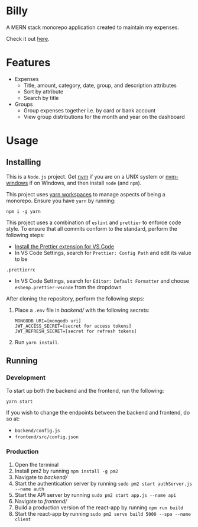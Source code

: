 # Billy

A MERN stack monorepo application created to maintain my expenses.

Check it out [here](https://billytracking.co/).

# Features

- Expenses
  - Title, amount, category, date, group, and description attributes
  - Sort by attribute
  - Search by title
- Groups
  - Group expenses together i.e. by card or bank account
  - View group distributions for the month and year on the dashboard

# Usage

## Installing

This is a `Node.js` project. Get [nvm](https://github.com/nvm-sh/nvm) if you are on a UNIX system or [nvm-windows](https://github.com/coreybutler/nvm-windows) if on Windows, and then install `node` (and `npm`).

This project uses [yarn workspaces](https://classic.yarnpkg.com/en/docs/workspaces/) to manage aspects of being a monorepo. Ensure you have `yarn` by running:

```
npm i -g yarn
```

This project uses a combination of `eslint` and `prettier` to enforce code style. To ensure that all commits conform to the standard, perform the following steps:

- [Install the Prettier extension for VS Code](https://marketplace.visualstudio.com/items?itemName=esbenp.prettier-vscode)
- In VS Code Settings, search for `Prettier: Config Path` and edit its value to be

```
.prettierrc
```

- In VS Code Settings, search for `Editor: Default Formatter` and choose `esbenp.prettier-vscode` from the dropdown

After cloning the repository, perform the following steps:

1. Place a `.env` file in _backend/_ with the following secrets:

   ```
   MONGODB_URI=[mongodb uri]
   JWT_ACCESS_SECRET=[secret for access tokens]
   JWT_REFRESH_SECRET=[secret for refresh tokens]
   ```

2. Run `yarn install`.

## Running

### Development

To start up both the backend and the frontend, run the following:

```
yarn start
```

If you wish to change the endpoints between the backend and frontend, do so at:

- `backend/config.js`
- `frontend/src/config.json`

### Production

1. Open the terminal
2. Install pm2 by running `npm install -g pm2`
3. Navigate to _backend/_
4. Start the authentication server by running `sudo pm2 start authServer.js --name auth`
5. Start the API server by running `sudo pm2 start app.js --name api`
6. Navigate to _frontend/_
7. Build a production version of the react-app by running `npm run build`
8. Start the react-app by running `sudo pm2 serve build 5000 --spa --name client`

